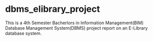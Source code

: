 # dbms_elibrary_project
This is a 4th Semester Bacherlors in Information Management(BIM) Database Management System(DBMS) project report on an E-Library database system.
